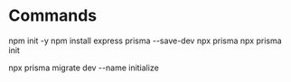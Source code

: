 # Commands

npm init -y
npm install express prisma --save-dev
npx prisma
npx prisma init

npx prisma migrate dev --name initialize